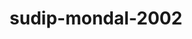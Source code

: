 ---
title: sudip-mondal-2002
github: https://github.com/sudip-mondal-2002
mode: dark
transition: 1s
score: 47.8
archetype:
- Little Bit of Everything
---